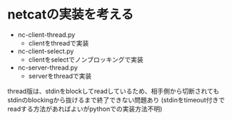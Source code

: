 netcatの実装を考える
===================

- nc-client-thread.py
    - clientをthreadで実装
- nc-client-select.py
    - clientをselectでノンブロッキングで実装
- nc-server-thread.py
    - serverをthreadで実装

thread版は、stdinをblockしてreadしているため、相手側から切断されてもstdinのblockingから抜けるまで終了できない問題あり
(stdinをtimeout付きでreadする方法があればよいがpythonでの実装方法不明)
